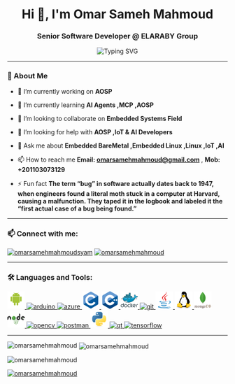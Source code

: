 <h1 align="center">Hi 👋, I'm Omar Sameh Mahmoud</h1>
<h3 align="center">Senior Software Developer @ ELARABY Group</h3>

<p align="center">
  <img src="https://readme-typing-svg.herokuapp.com?font=Fira+Code&size=20&pause=1000&center=true&vCenter=true&width=500&lines=Software+Dev+with+3%2B+Years+Experience;Linux+%7C+IoT+%7C+AI" alt="Typing SVG" />
</p>

---

### 🧠 About Me

- 🔭 I’m currently working on **AOSP**  

- 🌱 I’m currently learning **AI Agents ,MCP ,AOSP**

- 👯 I’m looking to collaborate on **Embedded Systems Field**

- 🤝 I’m looking for help with **AOSP ,IoT & AI Developers**

- 💬 Ask me about **Embedded BareMetal ,Embedded Linux ,Linux ,IoT ,AI**

- 📫 How to reach me **Email: omarsamehmahmoud@gmail.com** , **Mob: +201103073129**

- ⚡ Fun fact **The term “bug” in software actually dates back to 1947, when engineers found a literal moth stuck in a computer at Harvard, causing a malfunction. They taped it in the logbook and labeled it the “first actual case of a bug being found.”**

---

<h3 align="left">📫 Connect with me:</h3>
<p align="left">
<a href="https://linkedin.com/in/omarsamehmahmoudsyam" target="blank"><img align="center" src="https://raw.githubusercontent.com/rahuldkjain/github-profile-readme-generator/master/src/images/icons/Social/linked-in-alt.svg" alt="omarsamehmahmoudsyam" height="30" width="40" /></a>
<a href="https://fb.com/omarsamehmahmoud" target="blank"><img align="center" src="https://raw.githubusercontent.com/rahuldkjain/github-profile-readme-generator/master/src/images/icons/Social/facebook.svg" alt="omarsamehmahmoud" height="30" width="40" /></a>
</p>

---

<h3 align="left">🛠️ Languages and Tools:</h3>
<p align="left"> <a href="https://developer.android.com" target="_blank" rel="noreferrer"> <img src="https://raw.githubusercontent.com/devicons/devicon/master/icons/android/android-original-wordmark.svg" alt="android" width="40" height="40"/> </a> <a href="https://www.arduino.cc/" target="_blank" rel="noreferrer"> <img src="https://cdn.worldvectorlogo.com/logos/arduino-1.svg" alt="arduino" width="40" height="40"/> </a> <a href="https://azure.microsoft.com/en-in/" target="_blank" rel="noreferrer"> <img src="https://www.vectorlogo.zone/logos/microsoft_azure/microsoft_azure-icon.svg" alt="azure" width="40" height="40"/> </a> <a href="https://www.cprogramming.com/" target="_blank" rel="noreferrer"> <img src="https://raw.githubusercontent.com/devicons/devicon/master/icons/c/c-original.svg" alt="c" width="40" height="40"/> </a> <a href="https://www.w3schools.com/cpp/" target="_blank" rel="noreferrer"> <img src="https://raw.githubusercontent.com/devicons/devicon/master/icons/cplusplus/cplusplus-original.svg" alt="cplusplus" width="40" height="40"/> </a> <a href="https://www.docker.com/" target="_blank" rel="noreferrer"> <img src="https://raw.githubusercontent.com/devicons/devicon/master/icons/docker/docker-original-wordmark.svg" alt="docker" width="40" height="40"/> </a> <a href="https://git-scm.com/" target="_blank" rel="noreferrer"> <img src="https://www.vectorlogo.zone/logos/git-scm/git-scm-icon.svg" alt="git" width="40" height="40"/> </a> <a href="https://www.java.com" target="_blank" rel="noreferrer"> <img src="https://raw.githubusercontent.com/devicons/devicon/master/icons/java/java-original.svg" alt="java" width="40" height="40"/> </a> <a href="https://www.linux.org/" target="_blank" rel="noreferrer"> <img src="https://raw.githubusercontent.com/devicons/devicon/master/icons/linux/linux-original.svg" alt="linux" width="40" height="40"/> </a> <a href="https://www.mongodb.com/" target="_blank" rel="noreferrer"> <img src="https://raw.githubusercontent.com/devicons/devicon/master/icons/mongodb/mongodb-original-wordmark.svg" alt="mongodb" width="40" height="40"/> </a> <a href="https://nodejs.org" target="_blank" rel="noreferrer"> <img src="https://raw.githubusercontent.com/devicons/devicon/master/icons/nodejs/nodejs-original-wordmark.svg" alt="nodejs" width="40" height="40"/> </a> <a href="https://opencv.org/" target="_blank" rel="noreferrer"> <img src="https://www.vectorlogo.zone/logos/opencv/opencv-icon.svg" alt="opencv" width="40" height="40"/> </a> <a href="https://postman.com" target="_blank" rel="noreferrer"> <img src="https://www.vectorlogo.zone/logos/getpostman/getpostman-icon.svg" alt="postman" width="40" height="40"/> </a> <a href="https://www.python.org" target="_blank" rel="noreferrer"> <img src="https://raw.githubusercontent.com/devicons/devicon/master/icons/python/python-original.svg" alt="python" width="40" height="40"/> </a> <a href="https://www.qt.io/" target="_blank" rel="noreferrer"> <img src="https://upload.wikimedia.org/wikipedia/commons/0/0b/Qt_logo_2016.svg" alt="qt" width="40" height="40"/> </a> </a> <a href="https://www.tensorflow.org" target="_blank" rel="noreferrer"> <img src="https://www.vectorlogo.zone/logos/tensorflow/tensorflow-icon.svg" alt="tensorflow" width="40" height="40"/> </a> </p>

---

<p><img align="left" src="https://github-readme-stats.vercel.app/api/top-langs?username=omarsamehmahmoud&show_icons=true&locale=en&layout=compact" alt="omarsamehmahmoud" /></p>

<p>&nbsp;<img align="center" src="https://github-readme-stats.vercel.app/api?username=omarsamehmahmoud&show_icons=true&locale=en" alt="omarsamehmahmoud" /></p>

<p align="left"> <img src="https://komarev.com/ghpvc/?username=omarsamehmahmoud&label=Profile%20views&color=0e75b6&style=flat" alt="omarsamehmahmoud" /> </p>

<p align="left"> <a href="https://github.com/ryo-ma/github-profile-trophy"><img src="https://github-profile-trophy.vercel.app/?username=omarsamehmahmoud" alt="omarsamehmahmoud" /></a> </p>
